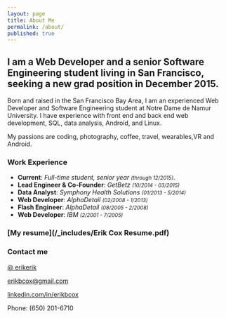 ```yaml
---
layout: page
title: About Me
permalink: /about/
published: true
---
```


## I am a Web Developer and a senior Software Engineering student living in San Francisco, seeking a new grad position in December 2015.

Born and raised in the San Francisco Bay Area, I am an experienced Web Developer and Software Engineering student at Notre Dame de Namur University. I have experience with front end and back end web development, SQL, data analysis, Android, and Linux.

My passions are coding, photography, coffee, travel, wearables,VR and Android.

### Work Experience
* **Current**: *Full-time student, senior year <small>(through 12/2015)</small>*.
* **Lead Engineer & Co-Founder**: *GetBetz <small>(10/2014 - 03/2015)</small>*
* **Data Analyst**: *Symphony Health Solutions <small>(01/2013 - 5/2014)</small>*
* **Web Developer**: *AlphaDetail <small>(02/2008 - 1/2013)</small>*
* **Flash Engineer**: *AlphaDetail <small>(08/2005 - 2/2008)</small>*
* **Web Developer**: *IBM <small>(2/2001 - 7/2005)</small>*

### [My resume](/_includes/Erik Cox Resume.pdf)

### Contact me

[@ erikerik](https://twitter.com/erikerik)

[erikbcox@gmail.com](mailto:erikbcox@gmail.com)

[linkedin.com/in/erikbcox](https://www.linkedin.com/in/erikbcox)

Phone: (650) 201-6710
